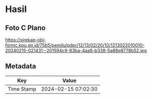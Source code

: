 # Hasil

## Foto C Plano

https://sirekap-obj-formc.kpu.go.id/75b5/pemilu/pdpr/12/13/02/20/10/1213022010010-20240215-021431--201594c9-83ba-4aa6-b338-5a88e6778b52.jpg


## Metadata

| Key        | Value               |
| ---------- | ------------------- |
| Time Stamp | 2024-02-15 07:02:30 |



